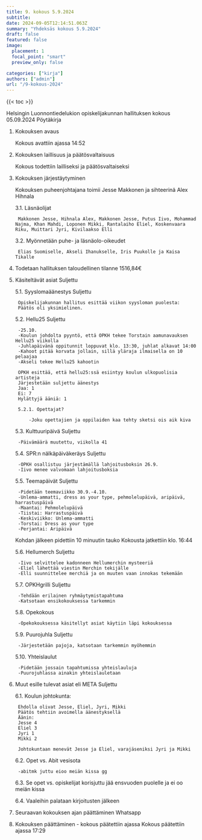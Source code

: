 ```yaml
---
title: 9. kokous 5.9.2024
subtitle: 
date: 2024-09-05T12:14:51.063Z
summary: "Yhdeksäs kokous 5.9.2024"
draft: false
featured: false
image:
  placement: 1
  focal_point: "smart"
  preview_only: false

categories: ["kirja"]
authors: ["admin"]
url: "/9-kokous-2024"
---
```

{{< toc >}}

Helsingin Luonnontiedelukion opiskelijakunnan hallituksen kokous 05.09.2024
Pöytäkirja

1. Kokouksen avaus 

	Kokous avattiin ajassa 14:52

2. Kokouksen laillisuus ja päätösvaltaisuus

	Kokous todettiin lailliseksi ja päätösvaltaiseksi

3. Kokouksen järjestäytyminen

	Kokouksen puheenjohtajana toimii Jesse Makkonen ja sihteerinä Alex Hihnala

	3.1. Läsnäolijat

		Makkonen Jesse, Hihnala Alex, Makkonen Jesse, Putus Iivo, Mohammad Najma, Khan Mahdi, Loponen Mikki, Rantalaiho Eliel, Koskenvaara Riku, Muittari Jyri, Kivilaakso Elli

	3.2. Myönnetään puhe- ja läsnäolo-oikeudet

		Elias Suomiselle, Akseli Ihanukselle, Iris Puukolle ja Kaisa Tikalle

4. Todetaan hallituksen taloudellinen tilanne 1516,84€

5. Käsiteltävät asiat Suljettu

	5.1. Syyslomaäänestys Suljettu

		Opiskelijakunnan hallitus esittää viikon syysloman puolesta:
		Päätös oli yksimielinen. 

	5.2. Hellu25 Suljettu

		-25.10. 
		-Koulun johdolta pyyntö, että OPKH tekee Torstain aamunavauksen Hellu25 viikolla
		-Juhlapäivänä oppitunnit loppuvat klo. 13:30, juhlat alkavat 14:00
		-Kahoot pitää korvata jollain, sillä yläraja ilmaisella on 10 pelaajaa
		-Akseli tekee Hellu25 kahootin
	
		OPKH esittää, että hellu25:ssä esiintyy koulun ulkopuolisia artisteja 
		Järjestetään suljettu äänestys
		Jaa: 1 
		Ei: 7
		Hylättyjä ääniä: 1

		5.2.1. Opettajat?

			-Joku opettajien ja oppilaiden kaa tehty sketsi ois aik kiva
	
	5.3. Kulttuuripäivä Suljettu

		-Päivämäärä muutettu, viikolla 41 

	5.4. SPR:n nälkäpäiväkeräys Suljettu

		-OPKH osallistuu järjestämällä lahjoitusboksin 26.9. 
		-Iivo menee valvomaan lahjoitusboksia
	
	5.5. Teemapäivät Suljettu

		-Pidetään teemaviikko 30.9.-4.10. 
		-Unlema-ammatti, dress as your type, pehmolelupäivä, aripäivä, harrastuspäivä
		-Maantai: Pehmolelupäivä
		-Tiistai: Harrastuspäivä
		-Keskiviikko: Unlema-ammatti
		-Torstai: Dress as your type
		-Perjantai: Aripäivä


	Kohdan jälkeen pidettiin 10 minuutin tauko
Kokousta jatkettiin klo. 16:44

	5.6. Hellumerch Suljettu

		-Iivo selvittelee kadonneen Hellumerchin mysteeriä
		-Eliel lähettää viestin Merchin tekijälle
		-Elli suunnittelee merchiä ja on muuten vaan innokas tekemään

	5.7. OPKHgrilli Suljettu

		-Tehdään erilainen ryhmäytymistapahtuma
		-Katsotaan ensikokouksessa tarkemmin

	5.8. Opekokous

		-Opekokouksessa käsitellyt asiat käytiin läpi kokouksessa

	5.9. Puurojuhla Suljettu

		-Järjestetään pajoja, katsotaan tarkemmin myöhemmin

	5.10. Yhteislaulut 

		-Pidetään jossain tapahtumissa yhteislauluja
		-Puurojuhlassa ainakin yhteislauletaan

6. Muut esille tulevat asiat eli META Suljettu

	6.1. Koulun johtokunta:

		Ehdolla olivat Jesse, Eliel, Jyri, Mikki
		Päätös tehtiin avoimella äänestyksellä
		Äänin:
		Jesse 4
		Eliel 3
		Jyri 1
		Mikki 2

		Johtokuntaan menevät Jesse ja Eliel, varajäseniksi Jyri ja Mikki

	6.2. Opet vs. Abit vesisota

		-abitmk juttu eioo meiän kissa gg

	6.3. Se opet vs. opiskelijat korisjuttu jää ensvuoden puolelle ja ei oo meiän kissa

	6.4. Vaaleihin palataan kirjoitusten jälkeen
	

7. Seuraavan kokouksen ajan päättäminen 
Whatsapp

8. Kokouksen päättäminen - kokous päätettiin ajassa 
Kokous päätettiin ajassa 17:29

